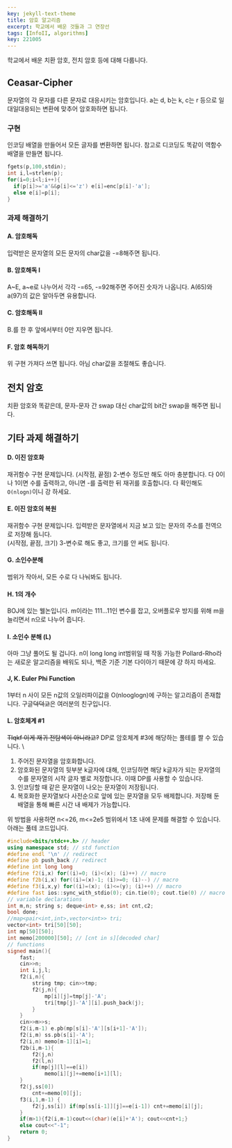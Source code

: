 ```yaml
---
key: jekyll-text-theme
title: 암호 알고리즘
excerpt: 학교에서 배운 것들과 그 연장선
tags: [InfoII, algorithms]
key: 221005
---
```


학교에서 배운 치환 암호, 전치 암호 등에 대해 다룹니다.
## Ceasar-Cipher
문자열의 각 문자를 다른 문자로 대응시키는 암호입니다. a는 d, b는 k, c는 r 등으로 일대일대응되는 변환에 맞추어 암호화하면 됩니다.
### 구현
인코딩 배열을 만들어서 모든 글자를 변환하면 됩니다. 참고로 디코딩도 똑같이 역함수 배열을 만들면 됩니다.
```c++
fgets(p,100,stdin);
int i,l=strlen(p);
for(i=0;i<l;i++){
  if(p[i]>='a'&&p[i]<='z') e[i]=enc[p[i]-'a'];
  else e[i]=p[i];
}

```
### 과제 해결하기
#### A. 암호해독
입력받은 문자열의 모든 문자의 char값을 -=8해주면 됩니다.
#### B. 암호해독 I
A~E, a~e로 나누어서 각각 -=65, -=92해주면 주어진 숫자가 나옵니다. A(65)와 a(97)의 값은 알아두면 유용합니다.
#### C. 암호해독 II
B.를 한 후 앞에서부터 0만 지우면 됩니다.
#### F. 암호 해독하기
위 구현 가져다 쓰면 됩니다. 아님 char값을 조절해도 좋습니다.

## 전치 암호
치환 암호와 똑같은데, 문자-문자 간 swap 대신 char값의 bit간 swap을 해주면 됩니다.

## 기타 과제 해결하기
#### D. 이진 암호화
재귀함수 구현 문제입니다. (시작점, 끝점) 2-변수 정도만 해도 아마 충분합니다. 다 0이나 1이면 수를 출력하고, 아니면 -를 출력한 뒤 재귀를 호출합니다. 다 확인해도 `O(nlogn)`이니 강 하세요.

#### E. 이진 암호의 복원
재귀함수 구현 문제입니다. 입력받은 문자열에서 지금 보고 있는 문자의 주소를 전역으로 저장해 둡니다. \
(시작점, 끝점, 크기) 3-변수로 해도 좋고, 크기를 안 써도 됩니다.

#### G. 소인수분해
범위가 작아서, 모든 수로 다 나눠봐도 됩니다.

#### H. 1의 개수
BOJ에 있는 웰논입니다. m이라는 111...11인 변수를 잡고, 오버플로우 방지를 위해 m을 늘리면서 n으로 나누어 줍니다.

#### I. 소인수 분해 (L)
아마 그냥 풀어도 될 겁니다. n이 long long int범위일 때 작동 가능한 Pollard-Rho라는 새로운 알고리즘을 배워도 되나, 백준 기준 기본 다이아기 때문에 걍 하지 마세요.

#### J, K. Euler Phi Function
1부터 n 사이 모든 n값의 오일러파이값을 O(nlooglogn)에 구하는 알고리즘이 존재합니다. 구글~~덕덕고~~은 여러분의 친구입니다.

#### L. 암호체계 #1
~~Tlqkf 이게 재귀 전탐색이 아니라고?~~ DP로 암호체계 #3에 해당하는 풀테를 짤 수 있습니다. \
1. 주어진 문자열을 암호화합니다.
2. 암호화된 문자열의 뒷부분 k글자에 대해, 인코딩하면 해당 k글자가 되는 문자열의 수를 문자열의 시작 글자 별로 저장합니다. 이때 DP를 사용할 수 있습니다.
3. 인코딩할 때 같은 문자열이 나오는 문자열이 저장됩니다.
4. 복호화한 문자열보다 사전순으로 앞에 있는 문자열을 모두 배제합니다. 저장해 둔 배열을 통해 빠른 시간 내 배제가 가능합니다.

위 방법을 사용하면 n<=26, m<=2e5 범위에서 1초 내에 문제를 해결할 수 있습니다. \
아래는 풀테 코드입니다.
```c++
#include<bits/stdc++.h> // header  
using namespace std; // std function  
#define endl '\n' // redirect  
#define pb push_back // redirect  
#define int long long  
#define f2(i,x) for((i)=0; (i)<(x); (i)++) // macro  
#define f2b(i,x) for((i)=(x)-1; (i)>=0; (i)--) // macro  
#define f3(i,x,y) for((i)=(x); (i)<=(y); (i)++) // macro  
#define fast ios::sync_with_stdio(0); cin.tie(0); cout.tie(0) // macro  
// variable declarations  
int m,n; string s; deque<int> e,ss; int cnt,c2;  
bool done;  
//map<pair<int,int>,vector<int>> tri;  
vector<int> tri[50][50];  
int mp[50][50];  
int memo[200000][50]; // [cnt in s][decoded char]  
// functions  
signed main(){  
    fast;  
    cin>>n;  
    int i,j,l;  
    f2(i,n){  
        string tmp; cin>>tmp;  
        f2(j,n){  
            mp[i][j]=tmp[j]-'A';  
            tri[tmp[j]-'A'][i].push_back(j);  
        }  
    }  
    cin>>m>>s;  
    f2(i,m-1) e.pb(mp[s[i]-'A'][s[i+1]-'A']);  
    f2(i,m) ss.pb(s[i]-'A');  
    f2(i,n) memo[m-1][i]=1;  
    f2b(i,m-1){  
        f2(j,n)  
        f2(l,n)  
        if(mp[j][l]==e[i])  
            memo[i][j]+=memo[i+1][l];  
    }  
    f2(j,ss[0])  
        cnt+=memo[0][j];  
    f3(i,1,m-1) {  
        f2(j,ss[i]) if(mp[ss[i-1]][j]==e[i-1]) cnt+=memo[i][j];  
    }  
    if(m>1){f2(i,m-1)cout<<(char)(e[i]+'A'); cout<<cnt+1;}  
    else cout<<"-1";  
    return 0;  
} 
```
